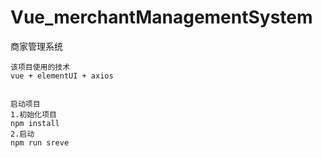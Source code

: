 # Vue_merchantManagementSystem
商家管理系统


```
该项目使用的技术
vue + elementUI + axios


启动项目
1.初始化项目
npm install
2.启动
npm run sreve

